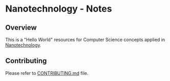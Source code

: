 # Nanotechnology - Notes

## Overview

This is a "Hello World" resources for Computer Science concepts applied in [Nanotechnology](https://en.wikipedia.org/wiki/Nanotechnology).

## Contributing

Please refer to [CONTRIBUTING.md](../CONTRIBUTING.md) file.
